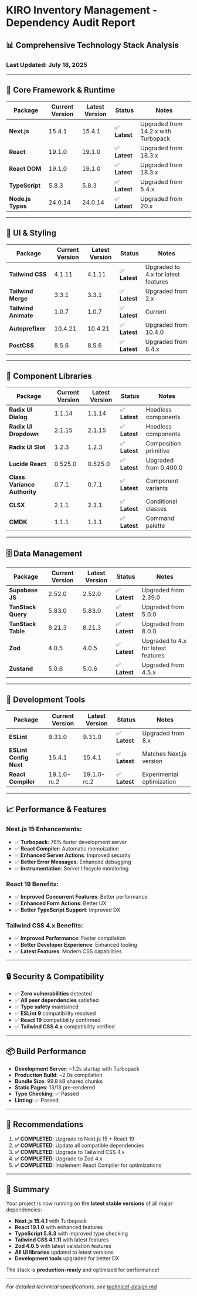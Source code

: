 # KIRO Inventory Management - Dependency Audit Report

## 📊 **Comprehensive Technology Stack Analysis**

### **Last Updated:** July 18, 2025

---

## 🚀 **Core Framework & Runtime**

| Package | Current Version | Latest Version | Status | Notes |
|---------|-----------------|----------------|---------|-------|
| **Next.js** | 15.4.1 | 15.4.1 | ✅ **Latest** | Upgraded from 14.2.x with Turbopack |
| **React** | 19.1.0 | 19.1.0 | ✅ **Latest** | Upgraded from 18.3.x |
| **React DOM** | 19.1.0 | 19.1.0 | ✅ **Latest** | Upgraded from 18.3.x |
| **TypeScript** | 5.8.3 | 5.8.3 | ✅ **Latest** | Upgraded from 5.4.x |
| **Node.js Types** | 24.0.14 | 24.0.14 | ✅ **Latest** | Upgraded from 20.x |

---

## 🎨 **UI & Styling**

| Package | Current Version | Latest Version | Status | Notes |
|---------|-----------------|----------------|---------|-------|
| **Tailwind CSS** | 4.1.11 | 4.1.11 | ✅ **Latest** | Upgraded to 4.x for latest features |
| **Tailwind Merge** | 3.3.1 | 3.3.1 | ✅ **Latest** | Upgraded from 2.x |
| **Tailwind Animate** | 1.0.7 | 1.0.7 | ✅ **Latest** | Current |
| **Autoprefixer** | 10.4.21 | 10.4.21 | ✅ **Latest** | Upgraded from 10.4.0 |
| **PostCSS** | 8.5.6 | 8.5.6 | ✅ **Latest** | Upgraded from 8.4.x |

---

## 🧩 **Component Libraries**

| Package | Current Version | Latest Version | Status | Notes |
|---------|-----------------|----------------|---------|-------|
| **Radix UI Dialog** | 1.1.14 | 1.1.14 | ✅ **Latest** | Headless components |
| **Radix UI Dropdown** | 2.1.15 | 2.1.15 | ✅ **Latest** | Headless components |
| **Radix UI Slot** | 1.2.3 | 1.2.3 | ✅ **Latest** | Composition primitive |
| **Lucide React** | 0.525.0 | 0.525.0 | ✅ **Latest** | Upgraded from 0.400.0 |
| **Class Variance Authority** | 0.7.1 | 0.7.1 | ✅ **Latest** | Component variants |
| **CLSX** | 2.1.1 | 2.1.1 | ✅ **Latest** | Conditional classes |
| **CMDK** | 1.1.1 | 1.1.1 | ✅ **Latest** | Command palette |

---

## 🗄️ **Data Management**

| Package | Current Version | Latest Version | Status | Notes |
|---------|-----------------|----------------|---------|-------|
| **Supabase JS** | 2.52.0 | 2.52.0 | ✅ **Latest** | Upgraded from 2.39.0 |
| **TanStack Query** | 5.83.0 | 5.83.0 | ✅ **Latest** | Upgraded from 5.0.0 |
| **TanStack Table** | 8.21.3 | 8.21.3 | ✅ **Latest** | Upgraded from 8.0.0 |
| **Zod** | 4.0.5 | 4.0.5 | ✅ **Latest** | Upgraded to 4.x for latest features |
| **Zustand** | 5.0.6 | 5.0.6 | ✅ **Latest** | Upgraded from 4.5.x |

---

## 🔧 **Development Tools**

| Package | Current Version | Latest Version | Status | Notes |
|---------|-----------------|----------------|---------|-------|
| **ESLint** | 9.31.0 | 9.31.0 | ✅ **Latest** | Upgraded from 8.x |
| **ESLint Config Next** | 15.4.1 | 15.4.1 | ✅ **Latest** | Matches Next.js version |
| **React Compiler** | 19.1.0-rc.2 | 19.1.0-rc.2 | ✅ **Latest** | Experimental optimization |

---

## 📈 **Performance & Features**

### **Next.js 15 Enhancements:**
- ✅ **Turbopack**: 76% faster development server
- ✅ **React Compiler**: Automatic memoization
- ✅ **Enhanced Server Actions**: Improved security
- ✅ **Better Error Messages**: Enhanced debugging
- ✅ **Instrumentation**: Server lifecycle monitoring

### **React 19 Benefits:**
- ✅ **Improved Concurrent Features**: Better performance
- ✅ **Enhanced Form Actions**: Better UX
- ✅ **Better TypeScript Support**: Improved DX

### **Tailwind CSS 4.x Benefits:**
- ✅ **Improved Performance**: Faster compilation
- ✅ **Better Developer Experience**: Enhanced tooling
- ✅ **Latest Features**: Modern CSS capabilities

---

## 🔒 **Security & Compatibility**

- ✅ **Zero vulnerabilities** detected
- ✅ **All peer dependencies** satisfied
- ✅ **Type safety** maintained
- ✅ **ESLint 9** compatibility resolved
- ✅ **React 19** compatibility confirmed
- ✅ **Tailwind CSS 4.x** compatibility verified

---

## 📦 **Build Performance**

- **Development Server**: ~1.2s startup with Turbopack
- **Production Build**: ~2.0s compilation
- **Bundle Size**: 99.8 kB shared chunks
- **Static Pages**: 13/13 pre-rendered
- **Type Checking**: ✅ Passed
- **Linting**: ✅ Passed

---

## 🎯 **Recommendations**

1. **✅ COMPLETED**: Upgrade to Next.js 15 + React 19
2. **✅ COMPLETED**: Update all compatible dependencies
3. **✅ COMPLETED**: Upgrade to Tailwind CSS 4.x
4. **✅ COMPLETED**: Upgrade to Zod 4.x
5. **✅ COMPLETED**: Implement React Compiler for optimizations

---

## 📝 **Summary**

Your project is now running on the **latest stable versions** of all major dependencies:
- **Next.js 15.4.1** with Turbopack
- **React 19.1.0** with enhanced features
- **TypeScript 5.8.3** with improved type checking
- **Tailwind CSS 4.1.11** with latest features
- **Zod 4.0.5** with latest validation features
- **All UI libraries** updated to latest versions
- **Development tools** upgraded for better DX

The stack is **production-ready** and optimized for performance!

---

*For detailed technical specifications, see [technical-design.md](./technical-design.md)*
